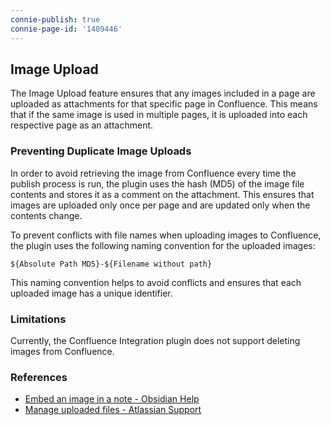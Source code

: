```yaml
---
connie-publish: true
connie-page-id: '1409446'
---
```

## Image Upload

The Image Upload feature ensures that any images included in a page are uploaded as attachments for that specific page in Confluence. This means that if the same image is used in multiple pages, it is uploaded into each respective page as an attachment.

### Preventing Duplicate Image Uploads

In order to avoid retrieving the image from Confluence every time the publish process is run, the plugin uses the hash (MD5) of the image file contents and stores it as a comment on the attachment. This ensures that images are uploaded only once per page and are updated only when the contents change.

To prevent conflicts with file names when uploading images to Confluence, the plugin uses the following naming convention for the uploaded images:

```
${Absolute Path MD5}-${Filename without path}
```

This naming convention helps to avoid conflicts and ensures that each uploaded image has a unique identifier.

### Limitations

Currently, the Confluence Integration plugin does not support deleting images from Confluence.

### References

- [Embed an image in a note - Obsidian Help](https://help.obsidian.md/Linking+notes+and+files/Embedding+files#Embed+an+image+in+a+note)
- [Manage uploaded files - Atlassian Support](https://support.atlassian.com/confluence-cloud/docs/manage-uploaded-files/)
